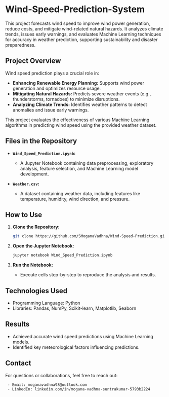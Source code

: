 # Wind-Speed-Prediction-System
This project forecasts wind speed to improve wind power generation, reduce costs, and mitigate wind-related natural hazards. It analyzes climate trends, issues early warnings, and evaluates Machine Learning techniques for accuracy in weather prediction, supporting sustainability and disaster preparedness.

## Project Overview

Wind speed prediction plays a crucial role in:
- **Enhancing Renewable Energy Planning:** Supports wind power generation and optimizes resource usage.
- **Mitigating Natural Hazards:** Predicts severe weather events (e.g., thunderstorms, tornadoes) to minimize disruptions.
- **Analyzing Climate Trends:** Identifies weather patterns to detect anomalies and issue early warnings.

This project evaluates the effectiveness of various Machine Learning algorithms in predicting wind speed using the provided weather dataset.

## Files in the Repository

- **`Wind_Speed_Prediction.ipynb`:**
  - A Jupyter Notebook containing data preprocessing, exploratory analysis, feature selection, and Machine Learning model development.

- **`Weather.csv`:**
  - A dataset containing weather data, including features like temperature, humidity, wind direction, and pressure.

## How to Use

1. **Clone the Repository:**
   ```bash
   git clone https://github.com/SMoganaVadhna/Wind-Speed-Prediction.git

2. **Open the Jupyter Notebook:**
   ```bash
   jupyter notebook Wind_Speed_Prediction.ipynb

3. **Run the Notebook:**

   - Execute cells step-by-step to reproduce the analysis and results.

## Technologies Used
   - Programming Language: Python
   - Libraries: Pandas, NumPy, Scikit-learn, Matplotlib, Seaborn
     
## Results
   - Achieved accurate wind speed predictions using Machine Learning models.
   - Identified key meteorological factors influencing predictions.

## Contact
   For questions or collaborations, feel free to reach out:

     - Email: moganavadhna98@outlook.com
     - LinkedIn: linkedin.com/in/mogana-vadhna-suntrakumar-5793b2224
